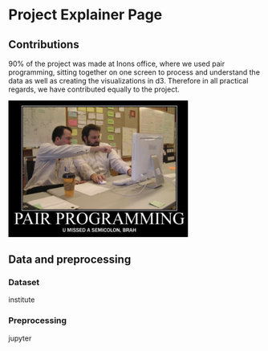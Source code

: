 # Project Explainer Page

## Contributions

90% of the project was made at Inons office, where we used pair programming, sitting together on one screen to process and understand the data as well as creating the visualizations in d3. Therefore in all practical regards, we have contributed equally to the project. 

<img src="explainer.assets/1526022914710.png" style="zoom:35%">



## Data and preprocessing

### Dataset

institute



### Preprocessing

jupyter

